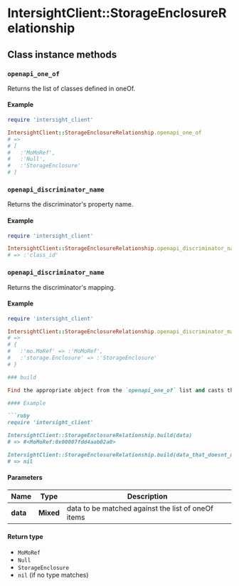 # IntersightClient::StorageEnclosureRelationship

## Class instance methods

### `openapi_one_of`

Returns the list of classes defined in oneOf.

#### Example

```ruby
require 'intersight_client'

IntersightClient::StorageEnclosureRelationship.openapi_one_of
# =>
# [
#   :'MoMoRef',
#   :'Null',
#   :'StorageEnclosure'
# ]
```

### `openapi_discriminator_name`

Returns the discriminator's property name.

#### Example

```ruby
require 'intersight_client'

IntersightClient::StorageEnclosureRelationship.openapi_discriminator_name
# => :'class_id'
```

### `openapi_discriminator_name`

Returns the discriminator's mapping.

#### Example

```ruby
require 'intersight_client'

IntersightClient::StorageEnclosureRelationship.openapi_discriminator_mapping
# =>
# {
#   :'mo.MoRef' => :'MoMoRef',
#   :'storage.Enclosure' => :'StorageEnclosure'
# }

### build

Find the appropriate object from the `openapi_one_of` list and casts the data into it.

#### Example

```ruby
require 'intersight_client'

IntersightClient::StorageEnclosureRelationship.build(data)
# => #<MoMoRef:0x00007fdd4aab02a0>

IntersightClient::StorageEnclosureRelationship.build(data_that_doesnt_match)
# => nil
```

#### Parameters

| Name | Type | Description |
| ---- | ---- | ----------- |
| **data** | **Mixed** | data to be matched against the list of oneOf items |

#### Return type

- `MoMoRef`
- `Null`
- `StorageEnclosure`
- `nil` (if no type matches)

